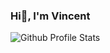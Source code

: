 ### Hi👋, I'm Vincent 

![Github Profile Stats](https://github-readme-stats.vercel.app/api?username=<GITHUB_USERNAME>&show_icons=true&lang=FR)
